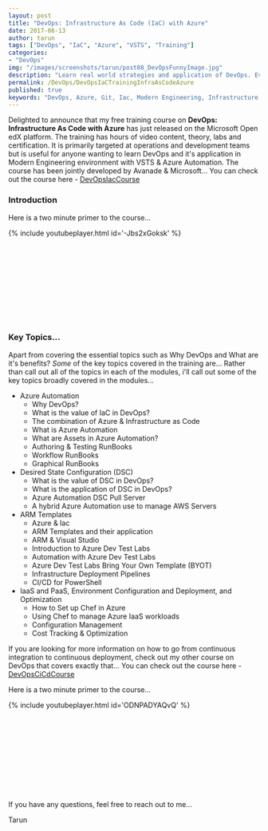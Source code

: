 ```yaml
---
layout: post
title: "DevOps: Infrastructure As Code (IaC) with Azure"
date: 2017-06-13
author: tarun
tags: ["DevOps", "IaC", "Azure", "VSTS", "Training"]
categories:
- "DevOps"
img: "/images/screenshots/tarun/post08_DevOpsFunnyImage.jpg"
description: "Learn real world strategies and application of DevOps. Everything today is code, the advantages of treating your infrastructure as Code are huge! Learn how to use apply modern engineering practices with Azure & VSTS to automate the provisioning of infrastructure in Azure."
permalink: /DevOps/DevOpsIaCTrainingInfraAsCodeAzure
published: true
keywords: "DevOps, Azure, Git, Iac, Modern Engineering, Infrastructure As Code, ARM, ResourceGroup, AzureDevTestLabs, PowerShell, AzureAutomation, DSC, Pull Server in Azure Automation, RunBooks, Pester, Chef"
---
```

Delighted to announce that my free training course on **DevOps: Infrastructure As Code with Azure** has just released on the Microsoft Open edX platform. The training has hours of video content, theory, labs and certification. It is primarily targeted at operations and development teams but is useful for anyone wanting to learn DevOps and it's application in Modern Engineering environment with VSTS & Azure Automation. The course has been jointly developed by Avanade & Microsoft... You can check out the course here - [DevOpsIacCourse](http://bit.ly/AvaDevOps-IaC)
<!--more-->

### Introduction
Here is a two minute primer to the course...

{% include youtubeplayer.html id='-Jbs2xGoksk' %}

``` PowerShell













```


### Key Topics...
Apart from covering the essential topics such as Why DevOps and What are it's benefits? *Some* of the key topics covered in the training are... Rather than call out all of the topics in each of the modules, i'll call out some of the key topics broadly covered in the modules... 
 
+ Azure Automation
    - Why DevOps? 
    - What is the value of IaC in DevOps?
    - The combination of Azure & Infrastructure as Code
    - What is Azure Automation
    - What are Assets in Azure Automation?
    - Authoring & Testing RunBooks
    - Workflow RunBooks 
    - Graphical RunBooks
+ Desired State Configuration (DSC)
    - What is the value of DSC in DevOps?
    - What is the application of DSC in DevOps? 
    - Azure Automation DSC Pull Server 
    - A hybrid Azure Automation use to manage AWS Servers
+ ARM Templates
    - Azure & Iac
    - ARM Templates and their application
    - ARM & Visual Studio 
    - Introduction to Azure Dev Test Labs
    - Automation with Azure Dev Test Labs
    - Azure Dev Test Labs Bring Your Own Template (BYOT)
    - Infrastructure Deployment Pipelines 
    - CI/CD for PowerShell 
+ IaaS and PaaS, Environment Configuration and Deployment, and Optimization
    - How to Set up Chef in Azure 
    - Using Chef to manage Azure IaaS workloads 
    - Configuration Management 
    - Cost Tracking & Optimization 

If you are looking for more information on how to go from continuous integration to continuous deployment, check out my other course on DevOps that covers exactly that... You can check out the course here - [DevOpsCiCdCourse](http://bit.ly/DevOpsCiCdInfo)

Here is a two minute primer to the course...

{% include youtubeplayer.html id='ODNPADYAQvQ' %}

``` PowerShell













```

If you have any questions, feel free to reach out to me... 

Tarun 